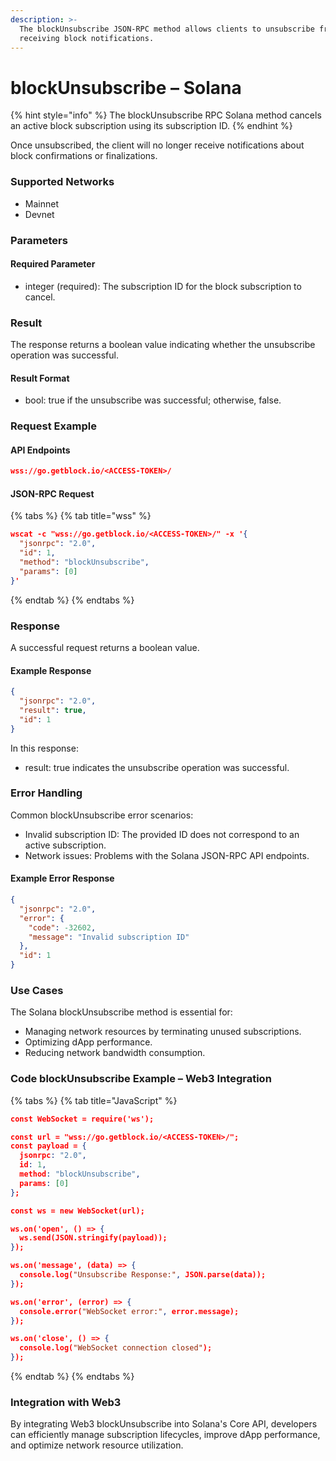 ```yaml
---
description: >-
  The blockUnsubscribe JSON-RPC method allows clients to unsubscribe from
  receiving block notifications.
---
```


# blockUnsubscribe – Solana

{% hint style="info" %}
The blockUnsubscribe RPC Solana method cancels an active block subscription using its subscription ID.
{% endhint %}

Once unsubscribed, the client will no longer receive notifications about block confirmations or finalizations.

### Supported Networks

* Mainnet
* Devnet

### Parameters

#### Required Parameter

* integer (required): The subscription ID for the block subscription to cancel.

### Result

The response returns a boolean value indicating whether the unsubscribe operation was successful.

#### Result Format

* bool: true if the unsubscribe was successful; otherwise, false.

### Request Example

#### API Endpoints

```json
wss://go.getblock.io/<ACCESS-TOKEN>/
```

#### JSON-RPC Request

{% tabs %}
{% tab title="wss" %}
```json
wscat -c "wss://go.getblock.io/<ACCESS-TOKEN>/" -x '{
  "jsonrpc": "2.0",
  "id": 1,
  "method": "blockUnsubscribe",
  "params": [0]
}'
```
{% endtab %}
{% endtabs %}

### Response

A successful request returns a boolean value.

#### Example Response

```json
{
  "jsonrpc": "2.0",
  "result": true,
  "id": 1
}
```

In this response:

* result: true indicates the unsubscribe operation was successful.

### Error Handling

Common blockUnsubscribe error scenarios:

* Invalid subscription ID: The provided ID does not correspond to an active subscription.
* Network issues: Problems with the Solana JSON-RPC API endpoints.

#### Example Error Response

```json
{
  "jsonrpc": "2.0",
  "error": {
    "code": -32602,
    "message": "Invalid subscription ID"
  },
  "id": 1
}
```

### Use Cases

The Solana blockUnsubscribe method is essential for:

* Managing network resources by terminating unused subscriptions.
* Optimizing dApp performance.
* Reducing network bandwidth consumption.

### Code blockUnsubscribe Example – Web3 Integration

{% tabs %}
{% tab title="JavaScript" %}
```json
const WebSocket = require('ws');

const url = "wss://go.getblock.io/<ACCESS-TOKEN>/";
const payload = {
  jsonrpc: "2.0",
  id: 1,
  method: "blockUnsubscribe",
  params: [0]
};

const ws = new WebSocket(url);

ws.on('open', () => {
  ws.send(JSON.stringify(payload));
});

ws.on('message', (data) => {
  console.log("Unsubscribe Response:", JSON.parse(data));
});

ws.on('error', (error) => {
  console.error("WebSocket error:", error.message);
});

ws.on('close', () => {
  console.log("WebSocket connection closed");
});
```
{% endtab %}
{% endtabs %}

### Integration with Web3

By integrating Web3 blockUnsubscribe into Solana's Core API, developers can efficiently manage subscription lifecycles, improve dApp performance, and optimize network resource utilization.
